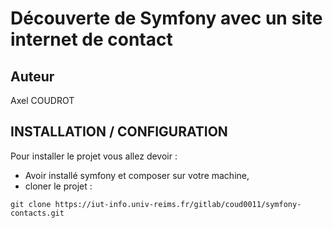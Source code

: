 # Découverte de Symfony avec un site internet de contact
## Auteur
Axel COUDROT
## INSTALLATION / CONFIGURATION
Pour installer le projet vous allez devoir : 
- Avoir installé symfony et composer sur votre machine,
- cloner le projet : 
```
git clone https://iut-info.univ-reims.fr/gitlab/coud0011/symfony-contacts.git
```
